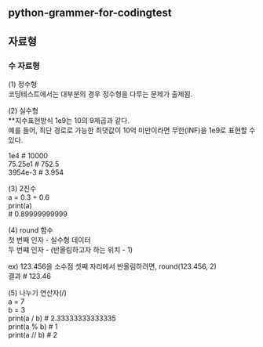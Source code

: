 ## python-grammer-for-codingtest

## 자료형
### 수 자료형
(1) 정수형  
코딩테스트에서는 대부분의 경우 정수형을 다루는 문제가 출제됨.

(2) 실수형    
**지수표현방식
1e9는 10의 9제곱과 같다.  
예를 들어, 최단 경로로 가능한 최댓값이 10억 미만이라면 무한(INF)을 1e9로 표현할 수 있다.  

1e4 # 10000  
75.25e1 # 752.5  
3954e-3 # 3.954  

(3) 2진수  
a = 0.3 + 0.6  
print(a)  
\# 0.89999999999 

(4) round 함수  
첫 번째 인자 - 실수형 데이터  
두 번쨰 인자 - (반올림하고자 하는 위치 - 1)  

ex) 123.456을 소수점 셋째 자리에서 반올림하려면, round(123.456, 2)  
결과 # 123.46  

(5) 나누기 연산자(/)  
a = 7  
b = 3  
print(a / b) # 2.33333333333335  
print(a % b) # 1  
print(a // b) # 2  







